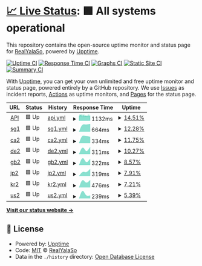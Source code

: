 # [📈 Live Status](https://status.yalaso.top): <!--live status--> **🟩 All systems operational**

This repository contains the open-source uptime monitor and status page for [RealYalaSo](https://status.yalaso.top), powered by [Upptime](https://github.com/upptime/upptime).

[![Uptime CI](https://github.com/RealYalaSo/status/workflows/Uptime%20CI/badge.svg)](https://github.com/RealYalaSo/status/actions?query=workflow%3A%22Uptime+CI%22)
[![Response Time CI](https://github.com/RealYalaSo/status/workflows/Response%20Time%20CI/badge.svg)](https://github.com/RealYalaSo/status/actions?query=workflow%3A%22Response+Time+CI%22)
[![Graphs CI](https://github.com/RealYalaSo/status/workflows/Graphs%20CI/badge.svg)](https://github.com/RealYalaSo/status/actions?query=workflow%3A%22Graphs+CI%22)
[![Static Site CI](https://github.com/RealYalaSo/status/workflows/Static%20Site%20CI/badge.svg)](https://github.com/RealYalaSo/status/actions?query=workflow%3A%22Static+Site+CI%22)
[![Summary CI](https://github.com/RealYalaSo/status/workflows/Summary%20CI/badge.svg)](https://github.com/RealYalaSo/status/actions?query=workflow%3A%22Summary+CI%22)

With [Upptime](https://upptime.js.org), you can get your own unlimited and free uptime monitor and status page, powered entirely by a GitHub repository. We use [Issues](https://github.com/RealYalaSo/status/issues) as incident reports, [Actions](https://github.com/RealYalaSo/status/actions) as uptime monitors, and [Pages](https://status.yalaso.top) for the status page.

<!--start: status pages-->
<!-- This summary is generated by Upptime (https://github.com/upptime/upptime) -->
<!-- Do not edit this manually, your changes will be overwritten -->
<!-- prettier-ignore -->
| URL | Status | History | Response Time | Uptime |
| --- | ------ | ------- | ------------- | ------ |
| <img alt="" src="https://favicons.githubusercontent.com/api.yalaso.top" height="13"> [API](https://api.yalaso.top/api/v1/ping) | 🟩 Up | [api.yml](https://github.com/RealYalaSo/status/commits/HEAD/history/api.yml) | <details><summary><img alt="Response time graph" src="./graphs/api/response-time-week.png" height="20"> 1132ms</summary><br><a href="https://status.yalaso.top/history/api"><img alt="Response time 1132" src="https://img.shields.io/endpoint?url=https%3A%2F%2Fraw.githubusercontent.com%2FRealYalaSo%2Fstatus%2FHEAD%2Fapi%2Fapi%2Fresponse-time.json"></a><br><a href="https://status.yalaso.top/history/api"><img alt="24-hour response time 1132" src="https://img.shields.io/endpoint?url=https%3A%2F%2Fraw.githubusercontent.com%2FRealYalaSo%2Fstatus%2FHEAD%2Fapi%2Fapi%2Fresponse-time-day.json"></a><br><a href="https://status.yalaso.top/history/api"><img alt="7-day response time 1132" src="https://img.shields.io/endpoint?url=https%3A%2F%2Fraw.githubusercontent.com%2FRealYalaSo%2Fstatus%2FHEAD%2Fapi%2Fapi%2Fresponse-time-week.json"></a><br><a href="https://status.yalaso.top/history/api"><img alt="30-day response time 1132" src="https://img.shields.io/endpoint?url=https%3A%2F%2Fraw.githubusercontent.com%2FRealYalaSo%2Fstatus%2FHEAD%2Fapi%2Fapi%2Fresponse-time-month.json"></a><br><a href="https://status.yalaso.top/history/api"><img alt="1-year response time 1132" src="https://img.shields.io/endpoint?url=https%3A%2F%2Fraw.githubusercontent.com%2FRealYalaSo%2Fstatus%2FHEAD%2Fapi%2Fapi%2Fresponse-time-year.json"></a></details> | <details><summary><a href="https://status.yalaso.top/history/api">14.51%</a></summary><a href="https://status.yalaso.top/history/api"><img alt="All-time uptime 14.51%" src="https://img.shields.io/endpoint?url=https%3A%2F%2Fraw.githubusercontent.com%2FRealYalaSo%2Fstatus%2FHEAD%2Fapi%2Fapi%2Fuptime.json"></a><br><a href="https://status.yalaso.top/history/api"><img alt="24-hour uptime 14.51%" src="https://img.shields.io/endpoint?url=https%3A%2F%2Fraw.githubusercontent.com%2FRealYalaSo%2Fstatus%2FHEAD%2Fapi%2Fapi%2Fuptime-day.json"></a><br><a href="https://status.yalaso.top/history/api"><img alt="7-day uptime 14.51%" src="https://img.shields.io/endpoint?url=https%3A%2F%2Fraw.githubusercontent.com%2FRealYalaSo%2Fstatus%2FHEAD%2Fapi%2Fapi%2Fuptime-week.json"></a><br><a href="https://status.yalaso.top/history/api"><img alt="30-day uptime 14.51%" src="https://img.shields.io/endpoint?url=https%3A%2F%2Fraw.githubusercontent.com%2FRealYalaSo%2Fstatus%2FHEAD%2Fapi%2Fapi%2Fuptime-month.json"></a><br><a href="https://status.yalaso.top/history/api"><img alt="1-year uptime 14.51%" src="https://img.shields.io/endpoint?url=https%3A%2F%2Fraw.githubusercontent.com%2FRealYalaSo%2Fstatus%2FHEAD%2Fapi%2Fapi%2Fuptime-year.json"></a></details>
| <img alt="" src="https://favicons.githubusercontent.com/sg1.yalaso.top" height="13"> [sg1](http://sg1.yalaso.top/api/v1/ping) | 🟩 Up | [sg1.yml](https://github.com/RealYalaSo/status/commits/HEAD/history/sg1.yml) | <details><summary><img alt="Response time graph" src="./graphs/sg1/response-time-week.png" height="20"> 664ms</summary><br><a href="https://status.yalaso.top/history/sg1"><img alt="Response time 664" src="https://img.shields.io/endpoint?url=https%3A%2F%2Fraw.githubusercontent.com%2FRealYalaSo%2Fstatus%2FHEAD%2Fapi%2Fsg1%2Fresponse-time.json"></a><br><a href="https://status.yalaso.top/history/sg1"><img alt="24-hour response time 664" src="https://img.shields.io/endpoint?url=https%3A%2F%2Fraw.githubusercontent.com%2FRealYalaSo%2Fstatus%2FHEAD%2Fapi%2Fsg1%2Fresponse-time-day.json"></a><br><a href="https://status.yalaso.top/history/sg1"><img alt="7-day response time 664" src="https://img.shields.io/endpoint?url=https%3A%2F%2Fraw.githubusercontent.com%2FRealYalaSo%2Fstatus%2FHEAD%2Fapi%2Fsg1%2Fresponse-time-week.json"></a><br><a href="https://status.yalaso.top/history/sg1"><img alt="30-day response time 664" src="https://img.shields.io/endpoint?url=https%3A%2F%2Fraw.githubusercontent.com%2FRealYalaSo%2Fstatus%2FHEAD%2Fapi%2Fsg1%2Fresponse-time-month.json"></a><br><a href="https://status.yalaso.top/history/sg1"><img alt="1-year response time 664" src="https://img.shields.io/endpoint?url=https%3A%2F%2Fraw.githubusercontent.com%2FRealYalaSo%2Fstatus%2FHEAD%2Fapi%2Fsg1%2Fresponse-time-year.json"></a></details> | <details><summary><a href="https://status.yalaso.top/history/sg1">12.28%</a></summary><a href="https://status.yalaso.top/history/sg1"><img alt="All-time uptime 12.28%" src="https://img.shields.io/endpoint?url=https%3A%2F%2Fraw.githubusercontent.com%2FRealYalaSo%2Fstatus%2FHEAD%2Fapi%2Fsg1%2Fuptime.json"></a><br><a href="https://status.yalaso.top/history/sg1"><img alt="24-hour uptime 12.28%" src="https://img.shields.io/endpoint?url=https%3A%2F%2Fraw.githubusercontent.com%2FRealYalaSo%2Fstatus%2FHEAD%2Fapi%2Fsg1%2Fuptime-day.json"></a><br><a href="https://status.yalaso.top/history/sg1"><img alt="7-day uptime 12.28%" src="https://img.shields.io/endpoint?url=https%3A%2F%2Fraw.githubusercontent.com%2FRealYalaSo%2Fstatus%2FHEAD%2Fapi%2Fsg1%2Fuptime-week.json"></a><br><a href="https://status.yalaso.top/history/sg1"><img alt="30-day uptime 12.28%" src="https://img.shields.io/endpoint?url=https%3A%2F%2Fraw.githubusercontent.com%2FRealYalaSo%2Fstatus%2FHEAD%2Fapi%2Fsg1%2Fuptime-month.json"></a><br><a href="https://status.yalaso.top/history/sg1"><img alt="1-year uptime 12.28%" src="https://img.shields.io/endpoint?url=https%3A%2F%2Fraw.githubusercontent.com%2FRealYalaSo%2Fstatus%2FHEAD%2Fapi%2Fsg1%2Fuptime-year.json"></a></details>
| <img alt="" src="https://favicons.githubusercontent.com/ca2.yalaso.top" height="13"> [ca2](http://ca2.yalaso.top/api/v1/ping) | 🟩 Up | [ca2.yml](https://github.com/RealYalaSo/status/commits/HEAD/history/ca2.yml) | <details><summary><img alt="Response time graph" src="./graphs/ca2/response-time-week.png" height="20"> 334ms</summary><br><a href="https://status.yalaso.top/history/ca2"><img alt="Response time 334" src="https://img.shields.io/endpoint?url=https%3A%2F%2Fraw.githubusercontent.com%2FRealYalaSo%2Fstatus%2FHEAD%2Fapi%2Fca2%2Fresponse-time.json"></a><br><a href="https://status.yalaso.top/history/ca2"><img alt="24-hour response time 334" src="https://img.shields.io/endpoint?url=https%3A%2F%2Fraw.githubusercontent.com%2FRealYalaSo%2Fstatus%2FHEAD%2Fapi%2Fca2%2Fresponse-time-day.json"></a><br><a href="https://status.yalaso.top/history/ca2"><img alt="7-day response time 334" src="https://img.shields.io/endpoint?url=https%3A%2F%2Fraw.githubusercontent.com%2FRealYalaSo%2Fstatus%2FHEAD%2Fapi%2Fca2%2Fresponse-time-week.json"></a><br><a href="https://status.yalaso.top/history/ca2"><img alt="30-day response time 334" src="https://img.shields.io/endpoint?url=https%3A%2F%2Fraw.githubusercontent.com%2FRealYalaSo%2Fstatus%2FHEAD%2Fapi%2Fca2%2Fresponse-time-month.json"></a><br><a href="https://status.yalaso.top/history/ca2"><img alt="1-year response time 334" src="https://img.shields.io/endpoint?url=https%3A%2F%2Fraw.githubusercontent.com%2FRealYalaSo%2Fstatus%2FHEAD%2Fapi%2Fca2%2Fresponse-time-year.json"></a></details> | <details><summary><a href="https://status.yalaso.top/history/ca2">11.75%</a></summary><a href="https://status.yalaso.top/history/ca2"><img alt="All-time uptime 11.75%" src="https://img.shields.io/endpoint?url=https%3A%2F%2Fraw.githubusercontent.com%2FRealYalaSo%2Fstatus%2FHEAD%2Fapi%2Fca2%2Fuptime.json"></a><br><a href="https://status.yalaso.top/history/ca2"><img alt="24-hour uptime 11.75%" src="https://img.shields.io/endpoint?url=https%3A%2F%2Fraw.githubusercontent.com%2FRealYalaSo%2Fstatus%2FHEAD%2Fapi%2Fca2%2Fuptime-day.json"></a><br><a href="https://status.yalaso.top/history/ca2"><img alt="7-day uptime 11.75%" src="https://img.shields.io/endpoint?url=https%3A%2F%2Fraw.githubusercontent.com%2FRealYalaSo%2Fstatus%2FHEAD%2Fapi%2Fca2%2Fuptime-week.json"></a><br><a href="https://status.yalaso.top/history/ca2"><img alt="30-day uptime 11.75%" src="https://img.shields.io/endpoint?url=https%3A%2F%2Fraw.githubusercontent.com%2FRealYalaSo%2Fstatus%2FHEAD%2Fapi%2Fca2%2Fuptime-month.json"></a><br><a href="https://status.yalaso.top/history/ca2"><img alt="1-year uptime 11.75%" src="https://img.shields.io/endpoint?url=https%3A%2F%2Fraw.githubusercontent.com%2FRealYalaSo%2Fstatus%2FHEAD%2Fapi%2Fca2%2Fuptime-year.json"></a></details>
| <img alt="" src="https://favicons.githubusercontent.com/de2.yalaso.top" height="13"> [de2](http://de2.yalaso.top/api/v1/ping) | 🟩 Up | [de2.yml](https://github.com/RealYalaSo/status/commits/HEAD/history/de2.yml) | <details><summary><img alt="Response time graph" src="./graphs/de2/response-time-week.png" height="20"> 311ms</summary><br><a href="https://status.yalaso.top/history/de2"><img alt="Response time 311" src="https://img.shields.io/endpoint?url=https%3A%2F%2Fraw.githubusercontent.com%2FRealYalaSo%2Fstatus%2FHEAD%2Fapi%2Fde2%2Fresponse-time.json"></a><br><a href="https://status.yalaso.top/history/de2"><img alt="24-hour response time 311" src="https://img.shields.io/endpoint?url=https%3A%2F%2Fraw.githubusercontent.com%2FRealYalaSo%2Fstatus%2FHEAD%2Fapi%2Fde2%2Fresponse-time-day.json"></a><br><a href="https://status.yalaso.top/history/de2"><img alt="7-day response time 311" src="https://img.shields.io/endpoint?url=https%3A%2F%2Fraw.githubusercontent.com%2FRealYalaSo%2Fstatus%2FHEAD%2Fapi%2Fde2%2Fresponse-time-week.json"></a><br><a href="https://status.yalaso.top/history/de2"><img alt="30-day response time 311" src="https://img.shields.io/endpoint?url=https%3A%2F%2Fraw.githubusercontent.com%2FRealYalaSo%2Fstatus%2FHEAD%2Fapi%2Fde2%2Fresponse-time-month.json"></a><br><a href="https://status.yalaso.top/history/de2"><img alt="1-year response time 311" src="https://img.shields.io/endpoint?url=https%3A%2F%2Fraw.githubusercontent.com%2FRealYalaSo%2Fstatus%2FHEAD%2Fapi%2Fde2%2Fresponse-time-year.json"></a></details> | <details><summary><a href="https://status.yalaso.top/history/de2">10.27%</a></summary><a href="https://status.yalaso.top/history/de2"><img alt="All-time uptime 10.27%" src="https://img.shields.io/endpoint?url=https%3A%2F%2Fraw.githubusercontent.com%2FRealYalaSo%2Fstatus%2FHEAD%2Fapi%2Fde2%2Fuptime.json"></a><br><a href="https://status.yalaso.top/history/de2"><img alt="24-hour uptime 10.27%" src="https://img.shields.io/endpoint?url=https%3A%2F%2Fraw.githubusercontent.com%2FRealYalaSo%2Fstatus%2FHEAD%2Fapi%2Fde2%2Fuptime-day.json"></a><br><a href="https://status.yalaso.top/history/de2"><img alt="7-day uptime 10.27%" src="https://img.shields.io/endpoint?url=https%3A%2F%2Fraw.githubusercontent.com%2FRealYalaSo%2Fstatus%2FHEAD%2Fapi%2Fde2%2Fuptime-week.json"></a><br><a href="https://status.yalaso.top/history/de2"><img alt="30-day uptime 10.27%" src="https://img.shields.io/endpoint?url=https%3A%2F%2Fraw.githubusercontent.com%2FRealYalaSo%2Fstatus%2FHEAD%2Fapi%2Fde2%2Fuptime-month.json"></a><br><a href="https://status.yalaso.top/history/de2"><img alt="1-year uptime 10.27%" src="https://img.shields.io/endpoint?url=https%3A%2F%2Fraw.githubusercontent.com%2FRealYalaSo%2Fstatus%2FHEAD%2Fapi%2Fde2%2Fuptime-year.json"></a></details>
| <img alt="" src="https://favicons.githubusercontent.com/gb2.yalaso.top" height="13"> [gb2](http://gb2.yalaso.top/api/v1/ping) | 🟩 Up | [gb2.yml](https://github.com/RealYalaSo/status/commits/HEAD/history/gb2.yml) | <details><summary><img alt="Response time graph" src="./graphs/gb2/response-time-week.png" height="20"> 322ms</summary><br><a href="https://status.yalaso.top/history/gb2"><img alt="Response time 322" src="https://img.shields.io/endpoint?url=https%3A%2F%2Fraw.githubusercontent.com%2FRealYalaSo%2Fstatus%2FHEAD%2Fapi%2Fgb2%2Fresponse-time.json"></a><br><a href="https://status.yalaso.top/history/gb2"><img alt="24-hour response time 322" src="https://img.shields.io/endpoint?url=https%3A%2F%2Fraw.githubusercontent.com%2FRealYalaSo%2Fstatus%2FHEAD%2Fapi%2Fgb2%2Fresponse-time-day.json"></a><br><a href="https://status.yalaso.top/history/gb2"><img alt="7-day response time 322" src="https://img.shields.io/endpoint?url=https%3A%2F%2Fraw.githubusercontent.com%2FRealYalaSo%2Fstatus%2FHEAD%2Fapi%2Fgb2%2Fresponse-time-week.json"></a><br><a href="https://status.yalaso.top/history/gb2"><img alt="30-day response time 322" src="https://img.shields.io/endpoint?url=https%3A%2F%2Fraw.githubusercontent.com%2FRealYalaSo%2Fstatus%2FHEAD%2Fapi%2Fgb2%2Fresponse-time-month.json"></a><br><a href="https://status.yalaso.top/history/gb2"><img alt="1-year response time 322" src="https://img.shields.io/endpoint?url=https%3A%2F%2Fraw.githubusercontent.com%2FRealYalaSo%2Fstatus%2FHEAD%2Fapi%2Fgb2%2Fresponse-time-year.json"></a></details> | <details><summary><a href="https://status.yalaso.top/history/gb2">8.57%</a></summary><a href="https://status.yalaso.top/history/gb2"><img alt="All-time uptime 8.57%" src="https://img.shields.io/endpoint?url=https%3A%2F%2Fraw.githubusercontent.com%2FRealYalaSo%2Fstatus%2FHEAD%2Fapi%2Fgb2%2Fuptime.json"></a><br><a href="https://status.yalaso.top/history/gb2"><img alt="24-hour uptime 8.57%" src="https://img.shields.io/endpoint?url=https%3A%2F%2Fraw.githubusercontent.com%2FRealYalaSo%2Fstatus%2FHEAD%2Fapi%2Fgb2%2Fuptime-day.json"></a><br><a href="https://status.yalaso.top/history/gb2"><img alt="7-day uptime 8.57%" src="https://img.shields.io/endpoint?url=https%3A%2F%2Fraw.githubusercontent.com%2FRealYalaSo%2Fstatus%2FHEAD%2Fapi%2Fgb2%2Fuptime-week.json"></a><br><a href="https://status.yalaso.top/history/gb2"><img alt="30-day uptime 8.57%" src="https://img.shields.io/endpoint?url=https%3A%2F%2Fraw.githubusercontent.com%2FRealYalaSo%2Fstatus%2FHEAD%2Fapi%2Fgb2%2Fuptime-month.json"></a><br><a href="https://status.yalaso.top/history/gb2"><img alt="1-year uptime 8.57%" src="https://img.shields.io/endpoint?url=https%3A%2F%2Fraw.githubusercontent.com%2FRealYalaSo%2Fstatus%2FHEAD%2Fapi%2Fgb2%2Fuptime-year.json"></a></details>
| <img alt="" src="https://favicons.githubusercontent.com/jp2.yalaso.top" height="13"> [jp2](http://jp2.yalaso.top/api/v1/ping) | 🟩 Up | [jp2.yml](https://github.com/RealYalaSo/status/commits/HEAD/history/jp2.yml) | <details><summary><img alt="Response time graph" src="./graphs/jp2/response-time-week.png" height="20"> 319ms</summary><br><a href="https://status.yalaso.top/history/jp2"><img alt="Response time 319" src="https://img.shields.io/endpoint?url=https%3A%2F%2Fraw.githubusercontent.com%2FRealYalaSo%2Fstatus%2FHEAD%2Fapi%2Fjp2%2Fresponse-time.json"></a><br><a href="https://status.yalaso.top/history/jp2"><img alt="24-hour response time 319" src="https://img.shields.io/endpoint?url=https%3A%2F%2Fraw.githubusercontent.com%2FRealYalaSo%2Fstatus%2FHEAD%2Fapi%2Fjp2%2Fresponse-time-day.json"></a><br><a href="https://status.yalaso.top/history/jp2"><img alt="7-day response time 319" src="https://img.shields.io/endpoint?url=https%3A%2F%2Fraw.githubusercontent.com%2FRealYalaSo%2Fstatus%2FHEAD%2Fapi%2Fjp2%2Fresponse-time-week.json"></a><br><a href="https://status.yalaso.top/history/jp2"><img alt="30-day response time 319" src="https://img.shields.io/endpoint?url=https%3A%2F%2Fraw.githubusercontent.com%2FRealYalaSo%2Fstatus%2FHEAD%2Fapi%2Fjp2%2Fresponse-time-month.json"></a><br><a href="https://status.yalaso.top/history/jp2"><img alt="1-year response time 319" src="https://img.shields.io/endpoint?url=https%3A%2F%2Fraw.githubusercontent.com%2FRealYalaSo%2Fstatus%2FHEAD%2Fapi%2Fjp2%2Fresponse-time-year.json"></a></details> | <details><summary><a href="https://status.yalaso.top/history/jp2">7.91%</a></summary><a href="https://status.yalaso.top/history/jp2"><img alt="All-time uptime 7.91%" src="https://img.shields.io/endpoint?url=https%3A%2F%2Fraw.githubusercontent.com%2FRealYalaSo%2Fstatus%2FHEAD%2Fapi%2Fjp2%2Fuptime.json"></a><br><a href="https://status.yalaso.top/history/jp2"><img alt="24-hour uptime 7.91%" src="https://img.shields.io/endpoint?url=https%3A%2F%2Fraw.githubusercontent.com%2FRealYalaSo%2Fstatus%2FHEAD%2Fapi%2Fjp2%2Fuptime-day.json"></a><br><a href="https://status.yalaso.top/history/jp2"><img alt="7-day uptime 7.91%" src="https://img.shields.io/endpoint?url=https%3A%2F%2Fraw.githubusercontent.com%2FRealYalaSo%2Fstatus%2FHEAD%2Fapi%2Fjp2%2Fuptime-week.json"></a><br><a href="https://status.yalaso.top/history/jp2"><img alt="30-day uptime 7.91%" src="https://img.shields.io/endpoint?url=https%3A%2F%2Fraw.githubusercontent.com%2FRealYalaSo%2Fstatus%2FHEAD%2Fapi%2Fjp2%2Fuptime-month.json"></a><br><a href="https://status.yalaso.top/history/jp2"><img alt="1-year uptime 7.91%" src="https://img.shields.io/endpoint?url=https%3A%2F%2Fraw.githubusercontent.com%2FRealYalaSo%2Fstatus%2FHEAD%2Fapi%2Fjp2%2Fuptime-year.json"></a></details>
| <img alt="" src="https://favicons.githubusercontent.com/kr2.yalaso.top" height="13"> [kr2](http://kr2.yalaso.top/api/v1/ping) | 🟩 Up | [kr2.yml](https://github.com/RealYalaSo/status/commits/HEAD/history/kr2.yml) | <details><summary><img alt="Response time graph" src="./graphs/kr2/response-time-week.png" height="20"> 476ms</summary><br><a href="https://status.yalaso.top/history/kr2"><img alt="Response time 476" src="https://img.shields.io/endpoint?url=https%3A%2F%2Fraw.githubusercontent.com%2FRealYalaSo%2Fstatus%2FHEAD%2Fapi%2Fkr2%2Fresponse-time.json"></a><br><a href="https://status.yalaso.top/history/kr2"><img alt="24-hour response time 476" src="https://img.shields.io/endpoint?url=https%3A%2F%2Fraw.githubusercontent.com%2FRealYalaSo%2Fstatus%2FHEAD%2Fapi%2Fkr2%2Fresponse-time-day.json"></a><br><a href="https://status.yalaso.top/history/kr2"><img alt="7-day response time 476" src="https://img.shields.io/endpoint?url=https%3A%2F%2Fraw.githubusercontent.com%2FRealYalaSo%2Fstatus%2FHEAD%2Fapi%2Fkr2%2Fresponse-time-week.json"></a><br><a href="https://status.yalaso.top/history/kr2"><img alt="30-day response time 476" src="https://img.shields.io/endpoint?url=https%3A%2F%2Fraw.githubusercontent.com%2FRealYalaSo%2Fstatus%2FHEAD%2Fapi%2Fkr2%2Fresponse-time-month.json"></a><br><a href="https://status.yalaso.top/history/kr2"><img alt="1-year response time 476" src="https://img.shields.io/endpoint?url=https%3A%2F%2Fraw.githubusercontent.com%2FRealYalaSo%2Fstatus%2FHEAD%2Fapi%2Fkr2%2Fresponse-time-year.json"></a></details> | <details><summary><a href="https://status.yalaso.top/history/kr2">7.21%</a></summary><a href="https://status.yalaso.top/history/kr2"><img alt="All-time uptime 7.21%" src="https://img.shields.io/endpoint?url=https%3A%2F%2Fraw.githubusercontent.com%2FRealYalaSo%2Fstatus%2FHEAD%2Fapi%2Fkr2%2Fuptime.json"></a><br><a href="https://status.yalaso.top/history/kr2"><img alt="24-hour uptime 7.21%" src="https://img.shields.io/endpoint?url=https%3A%2F%2Fraw.githubusercontent.com%2FRealYalaSo%2Fstatus%2FHEAD%2Fapi%2Fkr2%2Fuptime-day.json"></a><br><a href="https://status.yalaso.top/history/kr2"><img alt="7-day uptime 7.21%" src="https://img.shields.io/endpoint?url=https%3A%2F%2Fraw.githubusercontent.com%2FRealYalaSo%2Fstatus%2FHEAD%2Fapi%2Fkr2%2Fuptime-week.json"></a><br><a href="https://status.yalaso.top/history/kr2"><img alt="30-day uptime 7.21%" src="https://img.shields.io/endpoint?url=https%3A%2F%2Fraw.githubusercontent.com%2FRealYalaSo%2Fstatus%2FHEAD%2Fapi%2Fkr2%2Fuptime-month.json"></a><br><a href="https://status.yalaso.top/history/kr2"><img alt="1-year uptime 7.21%" src="https://img.shields.io/endpoint?url=https%3A%2F%2Fraw.githubusercontent.com%2FRealYalaSo%2Fstatus%2FHEAD%2Fapi%2Fkr2%2Fuptime-year.json"></a></details>
| <img alt="" src="https://favicons.githubusercontent.com/us2.yalaso.top" height="13"> [us2](http://us2.yalaso.top/api/v1/ping) | 🟩 Up | [us2.yml](https://github.com/RealYalaSo/status/commits/HEAD/history/us2.yml) | <details><summary><img alt="Response time graph" src="./graphs/us2/response-time-week.png" height="20"> 239ms</summary><br><a href="https://status.yalaso.top/history/us2"><img alt="Response time 239" src="https://img.shields.io/endpoint?url=https%3A%2F%2Fraw.githubusercontent.com%2FRealYalaSo%2Fstatus%2FHEAD%2Fapi%2Fus2%2Fresponse-time.json"></a><br><a href="https://status.yalaso.top/history/us2"><img alt="24-hour response time 239" src="https://img.shields.io/endpoint?url=https%3A%2F%2Fraw.githubusercontent.com%2FRealYalaSo%2Fstatus%2FHEAD%2Fapi%2Fus2%2Fresponse-time-day.json"></a><br><a href="https://status.yalaso.top/history/us2"><img alt="7-day response time 239" src="https://img.shields.io/endpoint?url=https%3A%2F%2Fraw.githubusercontent.com%2FRealYalaSo%2Fstatus%2FHEAD%2Fapi%2Fus2%2Fresponse-time-week.json"></a><br><a href="https://status.yalaso.top/history/us2"><img alt="30-day response time 239" src="https://img.shields.io/endpoint?url=https%3A%2F%2Fraw.githubusercontent.com%2FRealYalaSo%2Fstatus%2FHEAD%2Fapi%2Fus2%2Fresponse-time-month.json"></a><br><a href="https://status.yalaso.top/history/us2"><img alt="1-year response time 239" src="https://img.shields.io/endpoint?url=https%3A%2F%2Fraw.githubusercontent.com%2FRealYalaSo%2Fstatus%2FHEAD%2Fapi%2Fus2%2Fresponse-time-year.json"></a></details> | <details><summary><a href="https://status.yalaso.top/history/us2">5.39%</a></summary><a href="https://status.yalaso.top/history/us2"><img alt="All-time uptime 5.39%" src="https://img.shields.io/endpoint?url=https%3A%2F%2Fraw.githubusercontent.com%2FRealYalaSo%2Fstatus%2FHEAD%2Fapi%2Fus2%2Fuptime.json"></a><br><a href="https://status.yalaso.top/history/us2"><img alt="24-hour uptime 5.39%" src="https://img.shields.io/endpoint?url=https%3A%2F%2Fraw.githubusercontent.com%2FRealYalaSo%2Fstatus%2FHEAD%2Fapi%2Fus2%2Fuptime-day.json"></a><br><a href="https://status.yalaso.top/history/us2"><img alt="7-day uptime 5.39%" src="https://img.shields.io/endpoint?url=https%3A%2F%2Fraw.githubusercontent.com%2FRealYalaSo%2Fstatus%2FHEAD%2Fapi%2Fus2%2Fuptime-week.json"></a><br><a href="https://status.yalaso.top/history/us2"><img alt="30-day uptime 5.39%" src="https://img.shields.io/endpoint?url=https%3A%2F%2Fraw.githubusercontent.com%2FRealYalaSo%2Fstatus%2FHEAD%2Fapi%2Fus2%2Fuptime-month.json"></a><br><a href="https://status.yalaso.top/history/us2"><img alt="1-year uptime 5.39%" src="https://img.shields.io/endpoint?url=https%3A%2F%2Fraw.githubusercontent.com%2FRealYalaSo%2Fstatus%2FHEAD%2Fapi%2Fus2%2Fuptime-year.json"></a></details>

<!--end: status pages-->

[**Visit our status website →**](https://status.yalaso.top)

## 📄 License

- Powered by: [Upptime](https://github.com/upptime/upptime)
- Code: [MIT](./LICENSE) © [RealYalaSo](https://status.yalaso.top)
- Data in the `./history` directory: [Open Database License](https://opendatacommons.org/licenses/odbl/1-0/)
